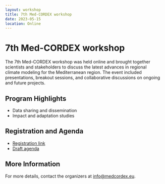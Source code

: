 ```yaml
---
layout: workshop
title: 7th Med-CORDEX workshop
date: 2023-05-15
location: Online
---
```

# 7th Med-CORDEX workshop

The 7th Med-CORDEX workshop was held online and brought together scientists and stakeholders to discuss the latest advances in regional climate modeling for the Mediterranean region. The event included presentations, breakout sessions, and collaborative discussions on ongoing and future projects.

## Program Highlights
- Data sharing and dissemination
- Impact and adaptation studies

## Registration and Agenda
- [Registration link](#)
- [Draft agenda](#)

## More Information
For more details, contact the organizers at info@medcordex.eu.
